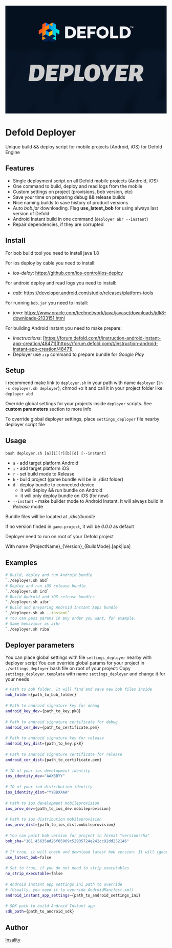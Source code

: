 ![](defold-deployer.png)
# Defold Deployer
Unique build && deploy script for mobile projects (Android, iOS) for Defold Engine

## Features
- Single deployment script on all Defold mobile projects (Android, iOS)
- One command to build, deploy and read logs from the mobile
- Custom settings on project (provisions, bob version, etc)
- Save your time on preparing debug && release builds
- Nice naming builds to save history of product versions
- Auto *bob.jar* downloading. Flag **use_latest_bob** for using always last version of Defold
- Android Instant build in one command (`deployer abr --instant`)
- Repair dependencies, if they are corrupted

## Install
For bob build tool you need to install java 1.8

For ios deploy by cable you need to install:
- *ios-deloy*: https://github.com/ios-control/ios-deploy

For android deploy and read logs you need to install:
- *adb*: https://developer.android.com/studio/releases/platform-tools

For running `bob.jar` you need to install:
- *java*: https://www.oracle.com/technetwork/java/javase/downloads/jdk8-downloads-2133151.html

For building Android Instant you need to make prepare:
- *Insctructions*: [https://forum.defold.com/t/instruction-android-instant-app-creation/48471](https://forum.defold.com/t/instruction-android-instant-app-creation/48471)
 - Deployer use `zip` command to prepare bundle for _Google Play_


## Setup
I recommend make link to `deployer.sh` in your path with name `deployer` (`ln -s deployer.sh deployer`), chmod +x it and call it in your project folder like:
`deployer abd`

Override global settings for your projects inside `deployer` scripts. See **custom parameters** section to more info 

To override global deployer settings, place `settings_deployer` file nearby deployer script file

## Usage
`bash deployer.sh [a][i][r][b][d] [--instant]`
- `a` - add target platform Android
- `i` - add target platform iOS
- `r` - set build mode to Release
- `b` - build project (game bundle will be in ./dist folder)
- `d` - deploy bundle to connected device
	- it will deploy && run bundle on Android
	- it will only deploy bundle on iOS (for now)
- `--instant` - make builder mode to Android Instant. It will always build in _Release_ mode

Bundle files will be located at *./dist/bundle*

If no version finded in `game.project`, it will be *0.0.0* as default

Deployer need to run on root of your Defold project

With name {ProjectName}\_{Version}\_{BuildMode}.[apk|ipa]

##	Examples
```bash
# Build, deploy and run Android bundle
`./deployer.sh abd`
# Deploy and run iOS release bundle
`./deployer.sh ird`
# Build Android and iOS release bundles
`./deployer.sh aibr`
# Build and preparing Android Instant Apps bundle
`./deployer.sh ab --instant`
# You can pass params in any order you want, for example:
# Same behaviour as aibr
`./deployer.sh riba`
```

## Deployer parameters
You can place global settings with file `settings_deployer` nearby with deployer script
You can override global params for your project in `./settings_deployer` bash file on root of your project:
Copy `settings_deployer.template` with name `settings_deployer` and change it for your needs
```bash
# Path to bob folder. It will find and save new bob files inside
bob_folder={path_to_bob_folder}

# Path to android signature key for debug
android_key_dev={path_to_key.pk8}

# Path to android signature certificate for debug
android_cer_dev={path_to_certificate.pem}

# Path to android signature key for release
android_key_dist={path_to_key.pk8}

# Path to android signature certificate for release
android_cer_dist={path_to_certificate.pem}

# ID of your ios development identity
ios_identity_dev="AAXBBYY"

# ID of your iod distribution identity
ios_identity_dist="YYBBXXAA"

# Path to ios development mobileprovision
ios_prov_dev={path_to_ios_dev.mobileprovision}

# Path to ios distribution mobileprovision
ios_prov_dist={path_to_ios_dist.mobileprovision}

# You can point bob version for project in format "version:sha"
bob_sha="161:45635ad26f85009c52905724e242cc92dd252146"

# If true, it will check and download latest bob version. It will ignore bob_sha param
use_latest_bob=false

# Set to true, if you do not need to strip executables
no_strip_executable=false

# Android instant app settings.ini path to override
# (Usually, you need it to override AndroidManifest.xml)
android_instant_app_settings={path_to_android_settings_ini}

# SDK path to build Android Instant app
sdk_path={path_to_android_sdk}
```

## Author
[Insality](http://github.com/Insality)
